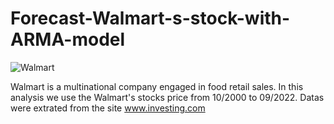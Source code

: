 # Forecast-Walmart-s-stock-with-ARMA-model

![Walmart](https://user-images.githubusercontent.com/104760218/193003075-076c9479-c1ac-4dfd-8337-cac095e5f3bd.jpg)


Walmart is a multinational company engaged in food retail sales. 
In this analysis we use the Walmart's stocks price from 10/2000 to 09/2022. Datas were extrated from the site www.investing.com
